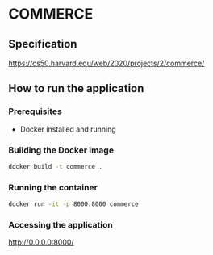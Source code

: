 # COMMERCE

## Specification

https://cs50.harvard.edu/web/2020/projects/2/commerce/

## How to run the application

### Prerequisites
* Docker installed and running

### Building the Docker image
```bash
docker build -t commerce .
```

### Running the container

```bash
docker run -it -p 8000:8000 commerce
```
### Accessing the application

http://0.0.0.0:8000/

